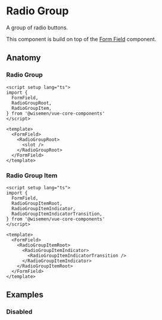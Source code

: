 # Radio Group

A group of radio buttons.

This component is build on top of the [Form Field](/packages/components-next/components/form-field/form-field.html) component.

<ComponentPreview name="radio-group/examples/main" />

## Anatomy

### Radio Group

```vue
<script setup lang="ts">
import {
  FormField,
  RadioGroupRoot,
  RadioGroupItem,
} from '@wisemen/vue-core-components'
</script>

<template>
  <FormField>
    <RadioGroupRoot>
      <slot />
    </RadioGroupRoot>
  </FormField>
</template>
```

### Radio Group Item

```vue
<script setup lang="ts">
import {
  FormField,
  RadioGroupItemRoot,
  RadioGroupItemIndicator,
  RadioGroupItemIndicatorTransition,
} from '@wisemen/vue-core-components'
</script>

<template>
  <FormField>
    <RadioGroupItemRoot>
      <RadioGroupItemIndicator>
        <RadioGroupItemIndicatorTransition />
      </RadioGroupItemIndicator>
    </RadioGroupItemRoot>
  </FormField>
</template>
```

## Examples

### Disabled

<ComponentPreview name="radio-group/examples/disabled" />